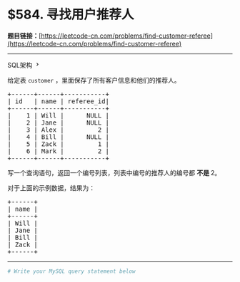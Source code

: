 # $584. 寻找用户推荐人

**题目链接：**[https://leetcode-cn.com/problems/find-customer-referee](https://leetcode-cn.com/problems/find-customer-referee)

---

<div class="content__1Y2H">
 <div class="sql-schema-wrapper__1jqS">
  <a class="sql-schema-link__1VAC">SQL架构
   <svg viewbox="0 0 24 24" width="1em" height="1em" class="css-1lc17o4-icon">
    <path fill-rule="evenodd" d="M10 6L8.59 7.41 13.17 12l-4.58 4.59L10 18l6-6z"></path>
   </svg></a>
 </div>
 <div class="notranslate">
  <p>给定表&nbsp;<code>customer</code>&nbsp;，里面保存了所有客户信息和他们的推荐人。</p> 
  <pre class="language-text">+------+------+-----------+
| id   | name | referee_id|
+------+------+-----------+
|    1 | Will |      NULL |
|    2 | Jane |      NULL |
|    3 | Alex |         2 |
|    4 | Bill |      NULL |
|    5 | Zack |         1 |
|    6 | Mark |         2 |
+------+------+-----------+
</pre> 
  <p>写一个查询语句，返回一个编号列表，列表中编号的推荐人的编号都&nbsp;<strong>不是 </strong>2。</p> 
  <p>对于上面的示例数据，结果为：</p> 
  <pre class="language-text">+------+
| name |
+------+
| Will |
| Jane |
| Bill |
| Zack |
+------+
</pre> 
 </div>
</div>

---

```sh
# Write your MySQL query statement below
```